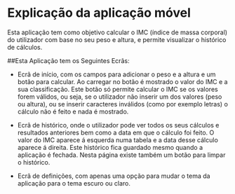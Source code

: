 # Explicação da aplicação móvel

Esta aplicação tem como objetivo calcular o IMC (índice de massa corporal) do utilizador com base no seu peso e altura, e permite visualizar o histórico de cálculos.

##Esta Aplicação tem os Seguintes Ecrãs:

- Ecrã de início, com os campos para adicionar o peso e a altura e um botão para calcular.
Ao carregar no botão é mostrado o valor do IMC e a sua classificação. Este botão só permite calcular o IMC se os valores forem válidos, ou seja, se o utilizador não inserir um dos valores (peso ou altura), ou se inserir caracteres inválidos (como por exemplo letras) o cálculo não é feito e nada é mostrado.

- Ecrã de histórico, onde o utilizador pode ver todos os seus cálculos e resultados anteriores bem como a data em que o cálculo foi feito. O valor do IMC aparece á esquerda numa tabela e a data desse cálculo aparece á direita.
Este histórico fica guardado mesmo quando a aplicação é fechada.
Nesta página existe também um botão para limpar o histórico.

- Ecrã de definições, com apenas uma opção para mudar o tema da aplicação para o tema escuro ou claro.
